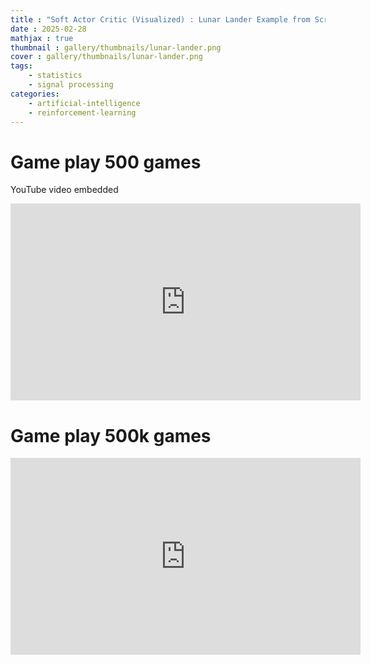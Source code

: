 ```yaml
---
title : "Soft Actor Critic (Visualized) : Lunar Lander Example from Scratch in Torch"
date : 2025-02-28
mathjax : true
thumbnail : gallery/thumbnails/lunar-lander.png
cover : gallery/thumbnails/lunar-lander.png
tags:
    - statistics   
    - signal processing
categories:
    - artificial-intelligence
    - reinforcement-learning
---
```


# Game play 500 games 
YouTube video embedded 
<iframe width="560" height="315" src="https://www.youtube.com/embed/pSSxC84vXCw?si=VFDUhuxb4C8jn8Be" title="YouTube video player" frameborder="0" allow="accelerometer; autoplay; clipboard-write; encrypted-media; gyroscope; picture-in-picture; web-share" referrerpolicy="strict-origin-when-cross-origin" allowfullscreen></iframe>

# Game play 500k games 
<iframe width="560" height="315" src="https://www.youtube.com/embed/HHmulIyuHGc?si=OnObtwo8VqmsdaKp" title="YouTube video player" frameborder="0" allow="accelerometer; autoplay; clipboard-write; encrypted-media; gyroscope; picture-in-picture; web-share" referrerpolicy="strict-origin-when-cross-origin" allowfullscreen></iframe>